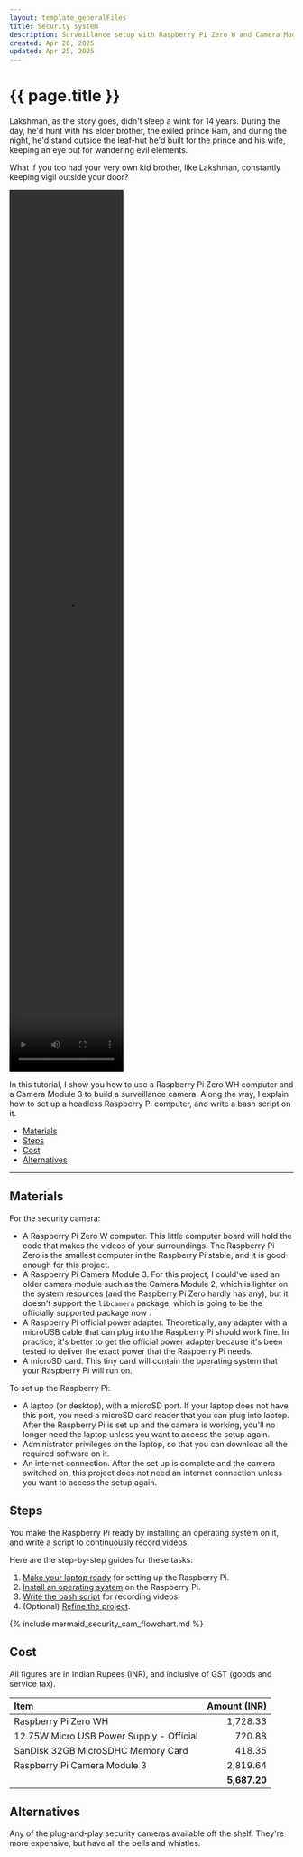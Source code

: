 ```yaml
---
layout: template_generalFiles
title: Security system
description: Surveillance setup with Raspberry Pi Zero W and Camera Module 3
created: Apr 20, 2025
updated: Apr 25, 2025
---
```


# {{ page.title }}

Lakshman, as the story goes, didn't sleep a wink for 14 years. During the day, he'd hunt with his elder brother, the exiled prince Ram, and during the night, he'd stand outside the leaf-hut he'd built for the prince and his wife, keeping an eye out for wandering evil elements. 

What if you too had your very own kid brother, like Lakshman, constantly keeping vigil outside your door?


<video width="40%" height="40%" controls>
  <source src="../images/security_camera.mp4" type="video/mp4">
  Your browser does not support the video tag.
</video> 

In this tutorial, I show you how to use a Raspberry Pi Zero WH computer and a Camera Module 3 to build a surveillance camera. Along the way, I explain how to set up a headless Raspberry Pi computer, and write a bash script on it.

-  [Materials](#materials)
-  [Steps](#steps)
-  [Cost](#cost)
-  [Alternatives](#alternatives)

<hr/>

## Materials

For the security camera:

-  A Raspberry Pi Zero W computer. This little computer board will hold the code that makes the videos of your surroundings. The Raspberry Pi Zero is the smallest computer in the Raspberry Pi stable, and it is good enough for this project.
-  A Raspberry Pi Camera Module 3. For this project, I could've used an older camera module such as the Camera Module 2, which is lighter on the system resources (and the Raspberry Pi Zero hardly has any), but it doesn't support the `libcamera` package, which is going to be the officially supported package now .
-  A Raspberry Pi official power adapter. Theoretically, any adapter with a microUSB cable that can plug into the Raspberry Pi should work fine. In practice, it's better to get the official power adapter because it's been tested to deliver the exact power that the Raspberry Pi needs.
-  A microSD card. This tiny card will contain the operating system that your Raspberry Pi will run on.

To set up the Raspberry Pi:

-  A laptop (or desktop), with a microSD port. If your laptop does not have this port, you need a microSD card reader that you can plug into laptop. After the Raspberry Pi is set up and the camera is working, you'll no longer need the laptop unless you want to access the setup again.
-  Administrator privileges on the laptop, so that you can download all the required software on it.
-  An internet connection. After the set up is complete and the camera switched on, this project does not need an internet connection unless you want to access the setup again.

## Steps

You make the Raspberry Pi ready by installing an operating system on it, and write a script to continuously record videos.

Here are the step-by-step guides for these tasks:

1.  [Make your laptop ready](set_up_laptop.md) for setting up the Raspberry Pi.
1.  [Install an operating system](pi_zero_install_os.md) on the Raspberry Pi.
1.  [Write the bash script](bash_security_camera.md) for recording videos.
1.  (Optional) [Refine the project](security_camera_refine.md).

{% include mermaid_security_cam_flowchart.md %}

## Cost

All figures are in Indian Rupees (INR), and inclusive of GST (goods and service tax).

| Item | Amount (INR) |
| :---- | -----------: |
| Raspberry Pi Zero WH| 1,728.33 |
| 12.75W Micro USB Power Supply - Official | 720.88 |
| SanDisk 32GB MicroSDHC Memory Card | 418.35 |
| Raspberry Pi Camera Module 3 | 2,819.64 |
| | **5,687.20**|


## Alternatives

Any of the plug-and-play security cameras available off the shelf. They're more expensive, but have all the bells and whistles.